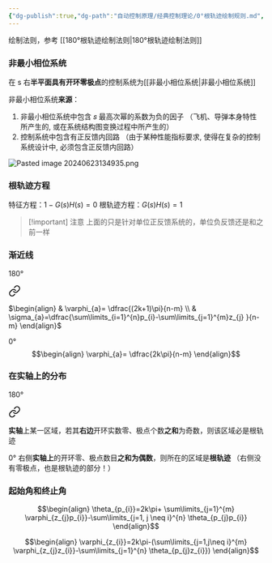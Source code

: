 ```yaml
---
{"dg-publish":true,"dg-path":"自动控制原理/经典控制理论/0°根轨迹绘制规则.md","permalink":"/自动控制原理/经典控制理论/0°根轨迹绘制规则/","dgPassFrontmatter":true,"noteIcon":"","created":"2024-10-15T16:41:31.000+08:00","updated":"2025-04-13T15:21:43.343+08:00"}
---
```



绘制法则，参考 [[180°根轨迹绘制法则\|180°根轨迹绘制法则]]
### 非最小相位系统
在 s 右**半平面具有开环零极点**的控制系统为[[非最小相位系统\|非最小相位系统]]

非最小相位系统**来源**：
1. 非最小相位系统中包含 𝑠 最高次幂的系数为负的因子
	（飞机、导弹本身特性所产生的, 或在系统结构图变换过程中所产生的）
2. 控制系统中包含有正反馈内回路 
	（由于某种性能指标要求, 使得在复杂的控制系统设计中, 必须包含正反馈内回路）

![Pasted image 20240623134935.png](/img/user/Functional%20files/Photo%20Resources/Pasted%20image%2020240623134935.png)
### 根轨迹方程
特征方程：$1-G(s)H(s)=0$
根轨迹方程：$G(s)H(s)=1$

>[!important] 注意
> 上面的只是针对单位正反馈系统的，单位负反馈还是和之前一样

### 渐近线

180°

<div class="transclusion internal-embed is-loaded"><a class="markdown-embed-link" href="/180/#230837" aria-label="Open link"><svg xmlns="http://www.w3.org/2000/svg" width="24" height="24" viewBox="0 0 24 24" fill="none" stroke="currentColor" stroke-width="2" stroke-linecap="round" stroke-linejoin="round" class="svg-icon lucide-link"><path d="M10 13a5 5 0 0 0 7.54.54l3-3a5 5 0 0 0-7.07-7.07l-1.72 1.71"></path><path d="M14 11a5 5 0 0 0-7.54-.54l-3 3a5 5 0 0 0 7.07 7.07l1.71-1.71"></path></svg></a><div class="markdown-embed">



$\begin{align}
 & \varphi_{a}= \dfrac{(2k+1)\pi}{n-m} \\
 & \sigma_{a}=\dfrac{\sum\limits_{i=1}^{n}p_{i}-\sum\limits_{j=1}^{m}z_{j} }{n-m}
\end{align}$

</div></div>


0°
$$\begin{align}
\varphi_{a}= \dfrac{2k\pi}{n-m}
\end{align}$$

### 在实轴上的分布

180°

<div class="transclusion internal-embed is-loaded"><a class="markdown-embed-link" href="/180/#2fb7cb" aria-label="Open link"><svg xmlns="http://www.w3.org/2000/svg" width="24" height="24" viewBox="0 0 24 24" fill="none" stroke="currentColor" stroke-width="2" stroke-linecap="round" stroke-linejoin="round" class="svg-icon lucide-link"><path d="M10 13a5 5 0 0 0 7.54.54l3-3a5 5 0 0 0-7.07-7.07l-1.72 1.71"></path><path d="M14 11a5 5 0 0 0-7.54-.54l-3 3a5 5 0 0 0 7.07 7.07l1.71-1.71"></path></svg></a><div class="markdown-embed">



**实轴**上某一区域，若其**右边**开环实数零、极点个数**之和**为奇数，则该区域必是根轨迹 

</div></div>


0°
右侧**实轴上**的开环零、极点数目**之和为偶数**，则所在的区域是**根轨迹**
（右侧没有零极点，也是根轨迹的部分！）

### 起始角和终止角

$$\begin{align}
\theta_{p_{i}}=2k\pi+ \sum\limits_{j=1}^{m} \varphi_{z_{j}p_{i}}-\sum\limits_{j=1, j \neq i}^{n} \theta_{p_{j}p_{i}}
\end{align}$$


$$\begin{align}
\varphi_{z_{i}}=2k\pi-(\sum\limits_{j=1,j\neq i}^{m} \varphi_{z_{j}z_{i}}-\sum\limits_{j=1}^{n} \theta_{p_{j}z_{i}}) 
\end{align}$$
